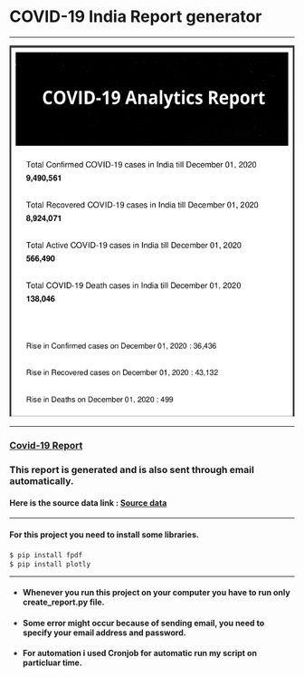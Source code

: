 # **COVID-19 India Report generator**

---
![Cover Page](./image/cover-page.png)

--- 

### [Covid-19 Report](https://github.com/malavmevada/Covid-19-Report-generator/blob/master/covid_report.pdf)

### This report is generated and is also sent through email automatically.


#### Here is the source data link :  [Source data](https://github.com/covid19india/api.git)
---

#### For this project you need to install some libraries.


```
$ pip install fpdf
$ pip install plotly
```

---
 - #### Whenever you run this project on your computer you have to run only create_report.py file.

 - #### Some error might occur because of sending email, you need to specify your email address and password.


- #### For automation i used Cronjob for automatic run my script on particluar time.

